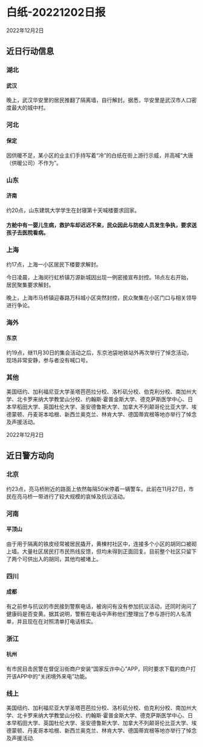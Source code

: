 # 白纸-20221202日报

2022年12月2日

## 近日行动信息

### 湖北

#### 武汉

晚上，武汉华安里的居民推翻了隔离墙，自行解封。据悉，华安里是武汉市人口密度最大的城中村。

### 河北

#### 保定

因供暖不足，某小区的业主们手持写着“冷”的白纸在街上游行示威，并高喊“大唐（供暖公司）不作为”。

### 山东

#### 济南

约20点，山东建筑大学学生在封寝第十天喊楼要求回家。

#### 方舱中有一婴儿生病，救护车却迟迟不来，民众因此与防疫人员发生争执，要求送孩子去医院看病。

### 上海

约17点，上海一小区居民下楼要求解封。

今日凌晨，上海闵行虹桥镇万源新城因出现一例密接宣布封控。18点左右开始，居民聚集要求解封。

晚上，上海市马桥镇迎春路万科城小区突然封控，民众聚集在小区门口与相关领导进行争论。

### 海外

#### 东京

约19点，继11月30日的集会活动之后，东京池袋地铁站外再次举行了悼念活动，现场非常安静，参与者没有喊口号。

### 其他

美国纽约、加利福尼亚大学圣塔芭芭拉分校、洛杉矶分校、伯克利分校、南加州大学、北卡罗来纳大学教堂山分校、约翰斯·霍普金斯大学、德克萨斯医学中心、日本早稻田大学、英国杜伦大学、圣安德鲁斯大学、加拿大不列颠哥伦比亚大学、埃德蒙顿、丹麦哥本哈根、新西兰奥克兰、林肯大学、德国蒂宾根等地亦举行了悼念及声援活动。

2022年12月2日

## 近日警方动向

### 北京

约23点，亮马桥附近的路面上依然每隔50米停着一辆警车。此前在11月27日，市民在亮马桥一带进行了较大规模的哀悼及抗议活动。

### 河南

#### 平顶山

由于用于隔离的铁皮经常被居民撬开，黄楝村社区中，连接多个小区的胡同口被砌上墙。大量社区居民打市民热线反馈，但均未得到正面回复。目前整个社区只留下了两个可供出入的胡同，其他均被堵上。

### 四川

#### 成都

有之前参与抗议的市民接到警察电话，被询问有没有参加抗议活动，还同时询问了健康码是否变黄。据其说明，警察在电话中声称他们整理出了参与游行的人名清单，并且现在在对照清单打电话核实。

### 浙江

#### 杭州

有市民目击民警在督促沿街商户安装“国家反诈中心”APP，同时要求下载的商户打开该APP中的“关闭境外来电”功能。

### 线上

美国纽约、加利福尼亚大学圣塔芭芭拉分校、洛杉矶分校、伯克利分校、南加州大学、北卡罗来纳大学教堂山分校、约翰斯·霍普金斯大学、德克萨斯医学中心、日本早稻田大学、英国杜伦大学、圣安德鲁斯大学、加拿大不列颠哥伦比亚大学、埃德蒙顿、丹麦哥本哈根、新西兰奥克兰、林肯大学、德国蒂宾根等地亦举行了悼念及声援活动.